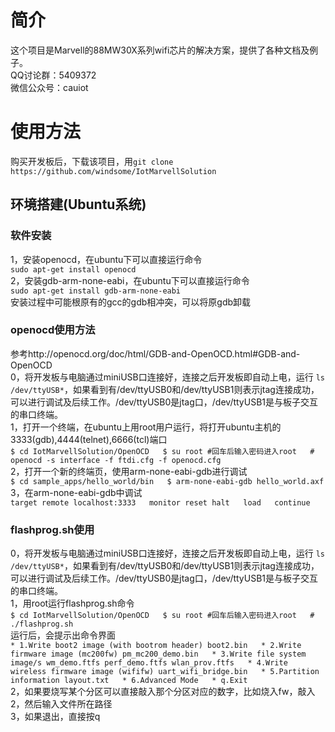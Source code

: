 # 简介
  这个项目是Marvell的88MW30X系列wifi芯片的解决方案，提供了各种文档及例子。  
  QQ讨论群：5409372  
  微信公众号：cauiot  

# 使用方法
  购买开发板后，下载该项目，用``` git clone https://github.com/windsome/IotMarvellSolution ```  
## 环境搭建(Ubuntu系统)
### 软件安装
  1，安装openocd，在ubuntu下可以直接运行命令  
    ``` sudo apt-get install openocd ```  
  2，安装gdb-arm-none-eabi，在ubuntu下可以直接运行命令   
    ``` sudo apt-get install gdb-arm-none-eabi ```  
    安装过程中可能根原有的gcc的gdb相冲突，可以将原gdb卸载  

### openocd使用方法
  参考http://openocd.org/doc/html/GDB-and-OpenOCD.html#GDB-and-OpenOCD  
  0，将开发板与电脑通过miniUSB口连接好，连接之后开发板即自动上电，运行 ``` ls /dev/ttyUSB* ```，如果看到有/dev/ttyUSB0和/dev/ttyUSB1则表示jtag连接成功，可以进行调试及后续工作。/dev/ttyUSB0是jtag口，/dev/ttyUSB1是与板子交互的串口终端。  
  1，打开一个终端，在ubuntu上用root用户运行，将打开ubuntu主机的3333(gdb),4444(telnet),6666(tcl)端口  
    ```
    $ cd IotMarvellSolution/OpenOCD  
    $ su root #回车后输入密码进入root  
    # openocd -s interface -f ftdi.cfg -f openocd.cfg  
    ```  
  2，打开一个新的终端页，使用arm-none-eabi-gdb进行调试  
    ```
    $ cd sample_apps/hello_world/bin  
    $ arm-none-eabi-gdb hello_world.axf  
    ```  
  3，在arm-none-eabi-gdb中调试  
    ```
    target remote localhost:3333  
    monitor reset halt  
    load  
    continue  
    ```  
### flashprog.sh使用
  0，将开发板与电脑通过miniUSB口连接好，连接之后开发板即自动上电，运行 ``` ls /dev/ttyUSB* ```，如果看到有/dev/ttyUSB0和/dev/ttyUSB1则表示jtag连接成功，可以进行调试及后续工作。/dev/ttyUSB0是jtag口，/dev/ttyUSB1是与板子交互的串口终端。  
  1，用root运行flashprog.sh命令  
    ```
    $ cd IotMarvellSolution/OpenOCD  
    $ su root #回车后输入密码进入root  
    # ./flashprog.sh  
    ```  
    运行后，会提示出命令界面  
    ```
    * 1.Write boot2 image (with bootrom header) boot2.bin  
    * 2.Write firmware image (mc200fw) pm_mc200_demo.bin  
    * 3.Write file system image/s wm_demo.ftfs perf_demo.ftfs wlan_prov.ftfs  
    * 4.Write wireless firmware image (wififw) uart_wifi_bridge.bin  
    * 5.Partition information layout.txt  
    * 6.Advanced Mode  
    * q.Exit  
    ```  
  2，如果要烧写某个分区可以直接敲入那个分区对应的数字，比如烧入fw，敲入2，然后输入文件所在路径  
  3，如果退出，直接按q  
  
